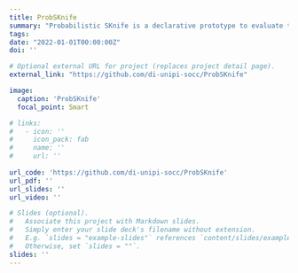 ```yaml
---
title: ProbSKnife
summary: "Probabilistic SKnife is a declarative prototype to evaluate the expected cost of all the partionings of an application with their cost."
tags:
date: "2022-01-01T00:00:00Z"
doi: ''

# Optional external URL for project (replaces project detail page).
external_link: "https://github.com/di-unipi-socc/ProbSKnife"

image:
  caption: 'ProbSKnife'
  focal_point: Smart

# links:
#   - icon: ''
#     icon_pack: fab
#     name: ''
#     url: ''
  
url_code: 'https://github.com/di-unipi-socc/ProbSKnife'
url_pdf: ''
url_slides: ''
url_video: ''

# Slides (optional).
#   Associate this project with Markdown slides.
#   Simply enter your slide deck's filename without extension.
#   E.g. `slides = "example-slides"` references `content/slides/example-slides.md`.
#   Otherwise, set `slides = ""`.
slides: ''
---
```

<!-- Here you can insert a description -->
